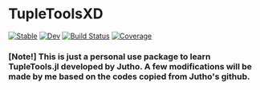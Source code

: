 # TupleToolsXD

[![Stable](https://img.shields.io/badge/docs-stable-blue.svg)](https://PhysicsCodesLab.github.io/TupleToolsXD.jl/stable)
[![Dev](https://img.shields.io/badge/docs-dev-blue.svg)](https://PhysicsCodesLab.github.io/TupleToolsXD.jl/dev)
[![Build Status](https://github.com/PhysicsCodesLab/TupleToolsXD.jl/workflows/CI/badge.svg)](https://github.com/PhysicsCodesLab/TupleToolsXD.jl/actions)
[![Coverage](https://codecov.io/gh/PhysicsCodesLab/TupleToolsXD.jl/branch/master/graph/badge.svg)](https://codecov.io/gh/PhysicsCodesLab/TupleToolsXD.jl)

### [Note!] This is just a personal use package to learn TupleTools.jl developed by Jutho. A few modifications will be made by me based on the codes copied from Jutho's github.
